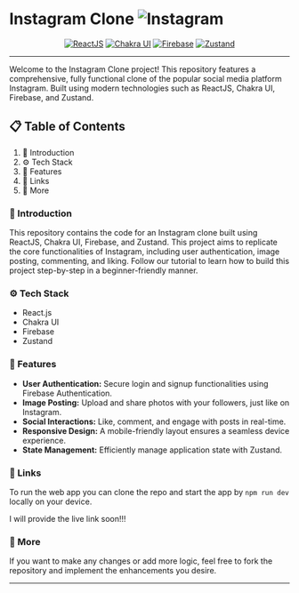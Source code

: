 # Instagram Clone ![Instagram](https://img.shields.io/badge/Instagram-E4405F?style=for-the-badge&logo=instagram&logoColor=white)

<div align="center">
  <a href="https://reactjs.org/"><img src="https://img.shields.io/badge/ReactJS-blue" alt="ReactJS"></a>
  <a href="https://chakra-ui.com/"><img src="https://img.shields.io/badge/Chakra%20UI-blue" alt="Chakra UI"></a>
  <a href="https://firebase.google.com/"><img src="https://img.shields.io/badge/Firebase-yellow" alt="Firebase"></a>
  <a href="https://github.com/pmndrs/zustand"><img src="https://img.shields.io/badge/Zustand-green" alt="Zustand"></a>
</div>

---

Welcome to the Instagram Clone project! This repository features a comprehensive, fully functional clone of the popular social media platform Instagram. Built using modern technologies such as ReactJS, Chakra UI, Firebase, and Zustand.

## 📋 Table of Contents

1. 🤖 Introduction
2. ⚙️ Tech Stack
3. 🧩 Features
6. 🔗 Links
7. 🚀 More

### 🤖 Introduction

This repository contains the code for an Instagram clone built using ReactJS, Chakra UI, Firebase, and Zustand. This project aims to replicate the core functionalities of Instagram, including user authentication, image posting, commenting, and liking. Follow our tutorial to learn how to build this project step-by-step in a beginner-friendly manner.

### ⚙️ Tech Stack

- React.js
- Chakra UI
- Firebase
- Zustand

### 🧩 Features
- **User Authentication:** Secure login and signup functionalities using Firebase Authentication.
- **Image Posting:** Upload and share photos with your followers, just like on Instagram.
- **Social Interactions:** Like, comment, and engage with posts in real-time.
- **Responsive Design:** A mobile-friendly layout ensures a seamless device experience.
- **State Management:** Efficiently manage application state with Zustand.



### 🔗 Links

To run the web app you can clone the repo and start the app by `npm run dev` locally on your device.

I will provide the live link soon!!!

### 🚀 More

If you want to make any changes or add more logic, feel free to fork the repository and implement the enhancements you desire.

---
